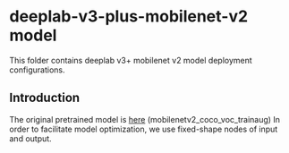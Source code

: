 deeplab-v3-plus-mobilenet-v2 model
=====

This folder contains deeplab v3+ mobilenet v2 model deployment configurations.

Introduction
---
The original pretrained model is [here](http://download.tensorflow.org/models/deeplabv3_mnv2_pascal_train_aug_2018_01_29.tar.gz) (mobilenetv2_coco_voc_trainaug)
In order to facilitate model optimization, we use fixed-shape nodes of input and output.

